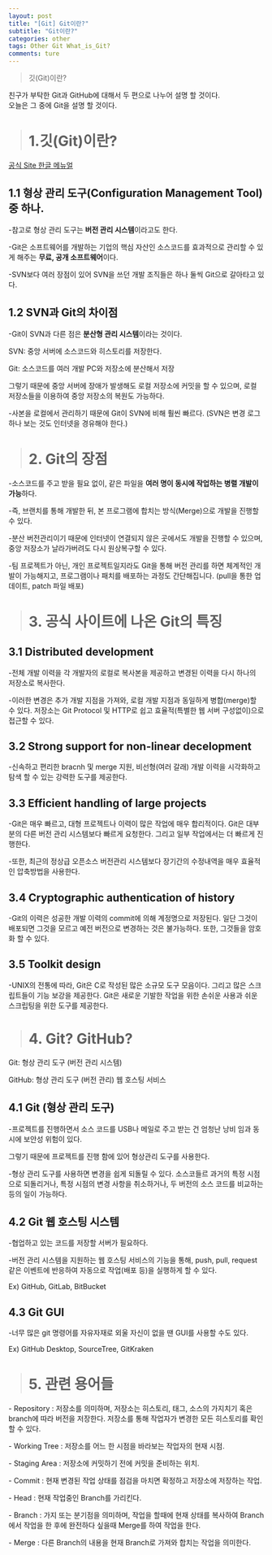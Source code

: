 ```yaml
---
layout: post  
title: "[Git] Git이란?"  
subtitle: "Git이란?"  
categories: other 
tags: Other Git What_is_Git?  
comments: ture  
---
```


> 깃(Git)이란?

친구가 부탁한 Git과 GitHub에 대해서 두 편으로 나누어 설명 할 것이다.  
오늘은 그 중에 Git을 설명 할 것이다.  

> # 1.깃(Git)이란?  

[공식 Site 한글 메뉴얼](https://git-scm.com/book/ko/v2)  

## 1.1 형상 관리 도구(Configuration Management Tool)중 하나.

-참고로 형상 관리 도구는 **버전 관리 시스템**이라고도 한다.

-Git은 소프트웨어를 개발하는 기업의 핵심 자산인 소스코드를 효과적으로 관리할 수 있게 해주는 **무료, 공개 소프트웨어**이다.

-SVN보다 여러 장점이 있어 SVN을 쓰던 개발 조직들은 하나 둘씩 Git으로 갈아타고 있다.

  

## 1.2 SVN과 Git의 차이점

-Git이 SVN과 다른 점은 **분산형 관리 시스템**이라는 것이다.

SVN: 중앙 서버에 소스코드와 히스토리를 저장한다.

Git: 소스코드를 여러 개발 PC와 저장소에 분산해서 저장

그렇기 때문에 중앙 서버에 장애가 발생해도 로컬 저장소에 커밋을 할 수 있으며,  로컬 저장소들을 이용하여 중앙 저장소의 복원도 가능하다.

-사본을 로컬에서 관리하기 때문에 Git이 SVN에 비해 훨씬 빠르다. (SVN은 변경 로그 하나 보는 것도 인터넷을 경유해야 한다.)



> # 2. Git의 장점

-소스코드를 주고 받을 필요 없이, 같은 파일을 **여러 명이 동시에 작업하는 병렬 개발이 가능**하다.

-즉, 브랜치를 통해 개발한 뒤, 본 프로그램에 합치는 방식(Merge)으로 개발을 진행할 수 있다.

-분산 버전관리이기 때문에 인터넷이 연결되지 않은 곳에서도 개발을 진행할 수 있으며, 중앙 저장소가 날라가버려도 다시 원상복구할 수 있다.

-팀 프로젝트가 아닌, 개인 프로젝트일지라도 Git을 통해 버전 관리를 하면 체계적인 개발이 가능해지고, 프로그램이나 패치를 배포하는 과정도 간단해집니다. (pull을 통한 업데이트, patch 파일 배포)



> # 3. 공식 사이트에 나온 Git의 특징



## 3.1 Distributed development

-전체 개발 이력을 각 개발자의 로컬로 복사본을 제공하고 변경된 이력을 다시 하나의 저장소로 복사한다.

-이러한 변경은 추가 개발 지점을 가져와, 로컬 개발 지점과 동일하게 병합(merge)할 수 있다. 저장소는 Git Protocol 및 HTTP로 쉽고 효율적(특별한 웹 서버 구성없이)으로 접근할 수 있다.



## 3.2 Strong support for non-linear decelopment

-신속하고 편리한 bracnh 및 merge 지원, 비선형(여러 갈래) 개발 이력을 시각화하고 탐색 할 수 있는 강력한 도구를 제공한다.



## 3.3 Efficient handling of large projects

-Git은 매우 빠르고, 대형 프로젝트나 이력이 많은 작업에 매우 합리적이다. Git은 대부분의 다른 버전 관리 시스템보다 빠르게 요청한다. 그리고 일부 작업에서는 더 빠르게 진행한다.

-또한, 최근의 정상급 오픈소스 버전관리 시스템보다 장기간의 수정내역을 매우 효율적인 압축방법을 사용한다.



## 3.4 Cryptographic authentication of history

-Git의 이력은 성공한 개발 이력의 commit에 의해 계정명으로 저장된다. 일단 그것이 배포되면 그것을 모르고 예전 버전으로 변경하는 것은 불가능하다. 또한, 그것들을 암호화 할 수 있다.



## 3.5 Toolkit design

-UNIX의 전통에 따라, Git은 C로 작성된 많은 소규모 도구 모음이다. 그리고 많은 스크립트들이 기능 보강을 제공한다. Git은 새로운 기발한 작업을 위한 손쉬운 사용과 쉬운 스크립팅을 위한 도구를 제공한다.



> # 4. Git? GitHub?



Git: 형상 관리 도구 (버전 관리 시스템)

GitHub: 형상 관리 도구 (버전 관리) 웹 호스팅 서비스



## 4.1 Git (형상 관리 도구)

-프로젝트를 진행하면서 소스 코드를 USB나 메일로 주고 받는 건 엄청난 낭비 임과 동시에 보안성 위험이 있다.

그렇기 때문에 프로젝트를 진행 함에 있어 형상관리 도구를 사용한다.

-형상 관리 도구를 사용하면 변경을 쉽게 되돌릴 수 있다. 소스코들르 과거의 특정 시점으로 되돌리거나, 특정 시점의 변경 사항을 취소하거나, 두 버전의 소스 코드를 비교하는 등의 일이 가능하다.



## 4.2 Git 웹 호스팅 시스템

-협업하고 있는 코드를 저장할 서버가 필요하다.

-버전 관리 시스템을 지원하는 웹 호스팅 서비스의 기능을 통해, push, pull, request 같은 이벤트에 반응하여 자동으로 작업(배포 등)을 실행하게 할 수 있다.

Ex) GitHub, GitLab, BitBucket



## 4.3 Git GUI

-너무 많은 git 명령어를 자유자재로 외울 자신이 없을 땐 GUI를 사용할 수도 있다.

Ex) GitHub Desktop, SourceTree, GitKraken



> # 5. 관련 용어들

 \- Repository : 저장소를 의미하며, 저장소는 히스토리, 태그, 소스의 가지치기 혹은 branch에 따라 버전을 저장한다. 저장소를 통해 작업자가 변경한 모든 히스토리를 확인 할 수 있다.

 \- Working Tree : 저장소를 어느 한 시점을 바라보는 작업자의 현재 시점.

 \- Staging Area : 저장소에 커밋하기 전에 커밋을 준비하는 위치.

 \- Commit : 현재 변경된 작업 상태를 점검을 마치면 확정하고 저장소에 저장하는 작업.

 \- Head : 현재 작업중인 Branch를 가리킨다.

 \- Branch : 가지 또는 분기점을 의미하며, 작업을 할때에 현재 상태를 복사하여 Branch에서 작업을 한 후에 완전하다 싶을때 Merge를 하여 작업을 한다.

 \- Merge : 다른 Branch의 내용을 현재 Branch로 가져와 합치는 작업을 의미한다.